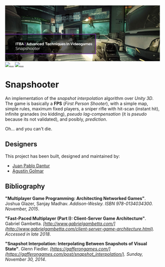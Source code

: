 [![...](.resources/image/readme-header.png)](https://github.com/agustin-golmar/Snapshooter)
[![...](https://img.shields.io/badge/Unity-v2018.2.16f1-purple.svg)](https://unity3d.com/)
[![...](https://img.shields.io/badge/release-v1.0-green.svg)](https://github.com/agustin-golmar/Snapshooter/releases)

# Snapshooter

An implementation of the _snapshot interpolation_ algorithm over _Unity 3D_.
The game is basically a __FPS__ (_First Person Shooter_), with a simple map,
simple rules, maximum fixed players, a sniper rifle with hit-scan (instant
hit), infinite granades (no kidding), _pseudo lag-compensation_ (it is _pseudo_
because its not validated), and posibly, _prediction_.

Oh... and you can't die.

## Designers

This project has been built, designed and maintained by:

* [Juan Pablo Dantur](https://github.com/jpdantur)
* [Agustín Golmar](https://github.com/agustin-golmar)

## Bibliography

__"Multiplayer Game Programming: Architecting Networked Games"__. Joshua
Glazer, Sanjay Madhav. _Addison-Wesley. ISBN 978-0134034300. November, 2015_.

__"Fast-Paced Multiplayer (Part I): Client-Server Game Architecture"__. Gabriel
Gambetta. _[http://www.gabrielgambetta.com/](http://www.gabrielgambetta.com/client-server-game-architecture.html).
Accessed in late 2018_.

__"Snapshot Interpolation: Interpolating Between Snapshots of Visual State"__.
Glenn Fiedler. _[https://gafferongames.com/](https://gafferongames.com/post/snapshot_interpolation/).
Sunday, November 30, 2014_.
